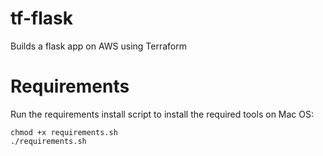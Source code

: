# tf-flask
Builds a flask app on AWS using Terraform 

# Requirements
Run the requirements install script to install the required tools on Mac OS:
```
chmod +x requirements.sh
./requirements.sh
```

